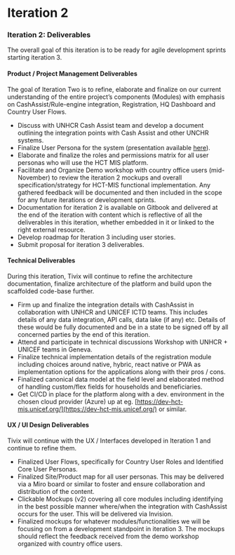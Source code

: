 # Iteration 2

### **Iteration 2: Deliverables**

The overall goal of this iteration is to be ready for agile development sprints starting iteration 3.

####  **Product / Project Management Deliverables**

The goal of Iteration Two is to refine, elaborate and finalize on our current understanding of the entire project’s components \(Modules\) with emphasis on CashAssist/Rule-engine integration, Registration, HQ Dashboard and Country User Flows.

* Discuss with UNHCR Cash Assist team and develop a document outlining the integration points with Cash Assist and other UNCHR systems.
* Finalize User Persona  for the system \(presentation available [here](https://drive.google.com/open?id=1BHakbjpil_QF6jMHGXfFu8FeZzGNlKR0)\).
* Elaborate and finalize the roles and permissions matrix for all user personas who will use the HCT MIS platform.
* Facilitate and Organize Demo workshop with country office users \(mid-November\) to review the iteration 2  mockups and overall specification/strategy for HCT-MIS functional implementation. Any gathered feedback will be documented and then included in the scope for any future iterations or development sprints. 
* Documentation for iteration 2 is available on Gitbook and delivered at the end of the iteration with content which is reflective of all the deliverables in this iteration, whether embedded in it or linked to the right external resource.
* Develop roadmap for Iteration 3 including user stories.
* Submit proposal for iteration 3 deliverables.

####  **Technical Deliverables**

During this iteration, Tivix will continue to refine the architecture documentation, finalize architecture of the platform and build upon the scaffolded code-base further.

* Firm up and finalize the integration details with CashAssist in collaboration with UNHCR and UNICEF ICTD teams. This includes details of any data integration, API calls, data lake \(if any\) etc. Details of these would be fully documented and be in a state to be signed off by all concerned parties by the end of this iteration.
* Attend and participate in technical discussions Workshop with UNHCR + UNICEF teams in Geneva.
* Finalize technical implementation details of the registration module including choices around native, hybric, react native or PWA as implementation options for the applications along with their pros / cons.
* Finalized canonical data model at the field level and elaborated method of handling custom/flex fields for households and beneficiaries.
* Get CI/CD in place for the platform along with a dev. environment in the chosen cloud provider \(Azure\) up at eg. [https://dev-hct-mis.unicef.org/](https://dev-hct-mis.unicef.org/) or similar.

#### 

#### **UX / UI Design Deliverables**

Tivix will continue with the UX / Interfaces developed in Iteration 1 and continue to refine them.

* Finalized User Flows, specifically for Country User Roles and Identified Core User Personas.
* Finalized Site/Product map for all user personas. This may be delivered via a Miro board or similar to foster and ensure collaboration and distribution of the content.
* Clickable Mockups \(v2\) covering all core modules including identifying in the best possible manner where/when the integration with CashAssist occurs for the user. This will be delivered via Invision.
* Finalized mockups for whatever modules/functionalities we will be focusing on from a development standpoint in iteration 3. The mockups should reflect the feedback received from the demo workshop organized with country office users.

